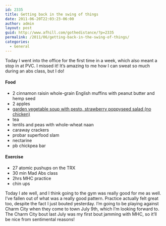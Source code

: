 ```yaml
---
id: 2335
title: Getting back in the swing of things
date: 2011-06-20T22:03:23-06:00
author: admin
layout: post
guid: http://www.afhill.com/gothedistance/?p=2335
permalink: /2011/06/getting-back-in-the-swing-of-things/
categories:
  - General
---
```

Today I went into the office for the first time in a week, which also meant a stop in at PVC. I missed it! It&#8217;s amazing to me how I can sweat so much during an abs class, but I do! 

#### Food

  * 2 cinnamon raisin whole-grain English muffins with peanut butter and hemp seed
  * 2 apples
  * [garden vegetable soup with pesto, strawberry poppyseed salad (no chicken)](http://www.panerabread.com/menu/cafe/)
  * tea
  * lentils and peas with whole-wheat naan
  * caraway crackers
  * probar superfood slam
  * nectarine
  * pb chickpea bar

#### Exercise

  * 27 atomic pushups on the TRX
  * 30 min Mad Abs class
  * 2hrs MHC practice
  * chin ups

Today I ate well, and I think going to the gym was really good for me as well. I&#8217;ve fallen out of what was a really good pattern. Practice actually felt great too, despite the fact I just bouted yesterday. I&#8217;m going to be playing against Charm City when they come to town July 9th, which I&#8217;m looking forward to. The Charm City bout last July was my first bout jamming with MHC, so it&#8217;ll be nice from sentimental reasons!